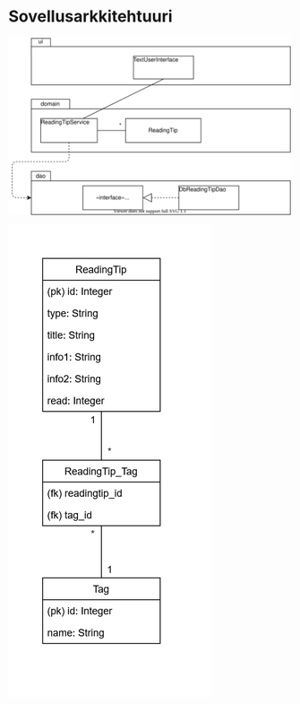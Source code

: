 # Sovellusarkkitehtuuri

![Image of class structure](ohtu-miniprojekti-uml-3.svg)

![Database diagram](db_diagram.png)
